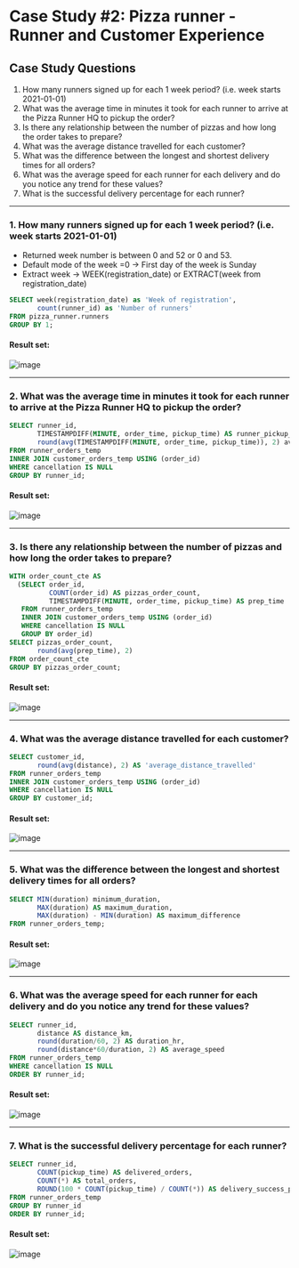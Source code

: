 # Case Study #2: Pizza runner - Runner and Customer Experience

## Case Study Questions

1. How many runners signed up for each 1 week period? (i.e. week starts 2021-01-01)
2. What was the average time in minutes it took for each runner to arrive at the Pizza Runner HQ to pickup the order?
3. Is there any relationship between the number of pizzas and how long the order takes to prepare?
4. What was the average distance travelled for each customer?
5. What was the difference between the longest and shortest delivery times for all orders?
6. What was the average speed for each runner for each delivery and do you notice any trend for these values?
7. What is the successful delivery percentage for each runner?

***

###  1. How many runners signed up for each 1 week period? (i.e. week starts 2021-01-01)
- Returned week number is between 0 and 52 or 0 and 53.
- Default mode of the week =0 -> First day of the week is Sunday
- Extract week -> WEEK(registration_date) or EXTRACT(week from registration_date)

```sql
SELECT week(registration_date) as 'Week of registration',
       count(runner_id) as 'Number of runners'
FROM pizza_runner.runners
GROUP BY 1;
``` 
	
#### Result set:
![image](https://user-images.githubusercontent.com/77529445/164647808-eb3031b8-e120-4e8d-bc7f-64fa512d4aac.png)

***

###  2. What was the average time in minutes it took for each runner to arrive at the Pizza Runner HQ to pickup the order?

```sql
SELECT runner_id,
       TIMESTAMPDIFF(MINUTE, order_time, pickup_time) AS runner_pickup_time,
       round(avg(TIMESTAMPDIFF(MINUTE, order_time, pickup_time)), 2) avg_runner_pickup_time
FROM runner_orders_temp
INNER JOIN customer_orders_temp USING (order_id)
WHERE cancellation IS NULL
GROUP BY runner_id;
``` 
	
#### Result set:
![image](https://user-images.githubusercontent.com/77529445/164702992-fbc50aa6-7e66-45c7-8e77-7e906a77e004.png)

***

###  3. Is there any relationship between the number of pizzas and how long the order takes to prepare?

```sql
WITH order_count_cte AS
  (SELECT order_id,
          COUNT(order_id) AS pizzas_order_count,
          TIMESTAMPDIFF(MINUTE, order_time, pickup_time) AS prep_time
   FROM runner_orders_temp
   INNER JOIN customer_orders_temp USING (order_id)
   WHERE cancellation IS NULL
   GROUP BY order_id)
SELECT pizzas_order_count,
       round(avg(prep_time), 2)
FROM order_count_cte
GROUP BY pizzas_order_count;
``` 
	
#### Result set:
![image](https://user-images.githubusercontent.com/77529445/164703063-bb11984c-6ff6-4464-953a-7d7b6c686946.png)

***

###  4. What was the average distance travelled for each customer?

```sql
SELECT customer_id,
       round(avg(distance), 2) AS 'average_distance_travelled'
FROM runner_orders_temp
INNER JOIN customer_orders_temp USING (order_id)
WHERE cancellation IS NULL
GROUP BY customer_id;
``` 
	
#### Result set:
![image](https://user-images.githubusercontent.com/77529445/164703130-5fcf4130-4da3-438d-bed5-ea1ac2eeeaaf.png)

***

###  5. What was the difference between the longest and shortest delivery times for all orders?

```sql
SELECT MIN(duration) minimum_duration,
       MAX(duration) AS maximum_duration,
       MAX(duration) - MIN(duration) AS maximum_difference
FROM runner_orders_temp;
``` 
	
#### Result set:
![image](https://user-images.githubusercontent.com/77529445/164703196-70c37c17-b217-45f2-ba3a-caace379475f.png)

***

###  6. What was the average speed for each runner for each delivery and do you notice any trend for these values?

```sql
SELECT runner_id,
       distance AS distance_km,
       round(duration/60, 2) AS duration_hr,
       round(distance*60/duration, 2) AS average_speed
FROM runner_orders_temp
WHERE cancellation IS NULL
ORDER BY runner_id;
``` 
	
#### Result set:
![image](https://user-images.githubusercontent.com/77529445/164703262-5d728ac2-3080-4015-a387-6f6afc63c82c.png)

***

###  7. What is the successful delivery percentage for each runner?

```sql
SELECT runner_id,
       COUNT(pickup_time) AS delivered_orders,
       COUNT(*) AS total_orders,
       ROUND(100 * COUNT(pickup_time) / COUNT(*)) AS delivery_success_percentage
FROM runner_orders_temp
GROUP BY runner_id
ORDER BY runner_id;
``` 
	
#### Result set:
![image](https://user-images.githubusercontent.com/77529445/164703324-de88203a-e673-498c-b775-8cae9523673d.png)

